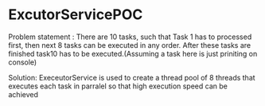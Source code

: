 # ExcutorServicePOC

Problem statement : There are 10 tasks, such that Task 1 has to processed first, then next 8 tasks can be executed in any order. After these tasks are finished task10 has to be executed.(Assuming a task here is just priniting on console)

Solution: ExeceutorService is used to create a thread pool of 8 threads that executes each task in parralel so that high execution speed can be achieved
